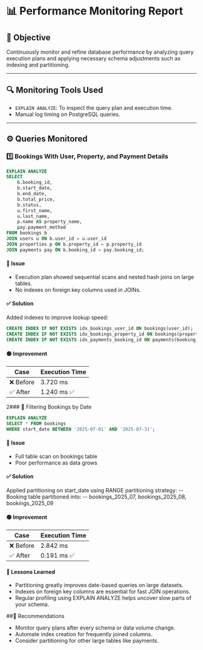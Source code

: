 # 📊 Performance Monitoring Report

## 🎯 Objective

Continuously monitor and refine database performance by analyzing query execution plans and applying necessary schema adjustments such as indexing and partitioning.

---

## 🔍 Monitoring Tools Used

- `EXPLAIN ANALYZE`: To inspect the query plan and execution time.
- Manual log timing on PostgreSQL queries.

---

## ⚙️ Queries Monitored

### 1️⃣ Bookings With User, Property, and Payment Details

```sql
EXPLAIN ANALYZE
SELECT 
    b.booking_id,
    b.start_date,
    b.end_date,
    b.total_price,
    b.status,
    u.first_name,
    u.last_name,
    p.name AS property_name,
    pay.payment_method
FROM bookings b
JOIN users u ON b.user_id = u.user_id
JOIN properties p ON b.property_id = p.property_id
JOIN payments pay ON b.booking_id = pay.booking_id;
```

#### 🔴 Issue
- Execution plan showed sequential scans and nested hash joins on large tables.
- No indexes on foreign key columns used in JOINs.

#### ✅ Solution

Added indexes to improve lookup speed:
```sql
CREATE INDEX IF NOT EXISTS idx_bookings_user_id ON bookings(user_id);
CREATE INDEX IF NOT EXISTS idx_bookings_property_id ON bookings(property_id);
CREATE INDEX IF NOT EXISTS idx_payments_booking_id ON payments(booking_id);
```

#### 🟢 Improvement

| Case     | Execution Time |
| -------- | -------------- |
| ❌ Before | 3.720 ms       |
| ✅ After  | 1.240 ms ✅     |


2### ️⃣ Filtering Bookings by Date
```sql
EXPLAIN ANALYZE
SELECT * FROM bookings
WHERE start_date BETWEEN '2025-07-01' AND '2025-07-31';
```

#### 🔴 Issue
- Full table scan on bookings table
- Poor performance as data grows

#### ✅ Solution

Applied partitioning on start_date using RANGE partitioning strategy:
-- Booking table partitioned into:
-- bookings_2025_07, bookings_2025_08, bookings_2025_09


#### 🟢 Improvement
| Case     | Execution Time |
| -------- | -------------- |
| ❌ Before | 2.842 ms       |
| ✅ After  | 0.191 ms ✅     |


#### 🧠 Lessons Learned
- Partitioning greatly improves date-based queries on large datasets.
- Indexes on foreign key columns are essential for fast JOIN operations.
- Regular profiling using EXPLAIN ANALYZE helps uncover slow parts of your schema.
	
	

##📌 Recommendations
- Monitor query plans after every schema or data volume change.
- Automate index creation for frequently joined columns.
- Consider partitioning for other large tables like payments.